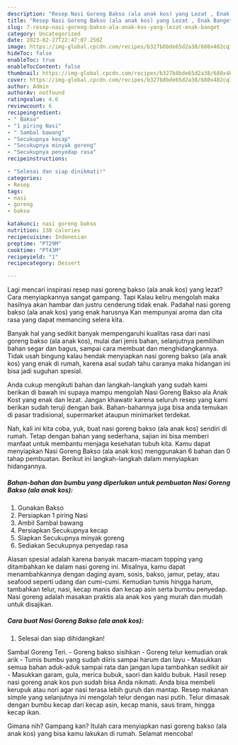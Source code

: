 ```yaml
---
description: "Resep Nasi Goreng Bakso (ala anak kos) yang Lezat , Enak Banget"
title: "Resep Nasi Goreng Bakso (ala anak kos) yang Lezat , Enak Banget"
slug: 7-resep-nasi-goreng-bakso-ala-anak-kos-yang-lezat-enak-banget
category: Uncategorized
date: 2023-02-27T22:47:07.250Z
image: https://img-global.cpcdn.com/recipes/b327b8bde65d2a38/680x482cq70/nasi-goreng-bakso-ala-anak-kos-foto-resep-utama.jpg
hideToc: false
enableToc: true
enableTocContent: false
thumbnail: https://img-global.cpcdn.com/recipes/b327b8bde65d2a38/680x482cq70/nasi-goreng-bakso-ala-anak-kos-foto-resep-utama.jpg
cover: https://img-global.cpcdn.com/recipes/b327b8bde65d2a38/680x482cq70/nasi-goreng-bakso-ala-anak-kos-foto-resep-utama.jpg
author: Admin
authorAv: notfound
ratingvalue: 4.6
reviewcount: 6
recipeingredient:
- " Bakso"
- "1 piring Nasi"
- " Sambal bawang"
- "Secukupnya kecap"
- "Secukupnya minyak goreng"
- "Secukupnya penyedap rasa"
recipeinstructions:

- "Selesai dan siap dinikmati!"
categories:
- Resep
tags:
- nasi
- goreng
- bakso

katakunci: nasi goreng bakso 
nutrition: 138 calories
recipecuisine: Indonesian
preptime: "PT29M"
cooktime: "PT43M"
recipeyield: "1"
recipecategory: Dessert

---
```



Lagi mencari inspirasi resep nasi goreng bakso (ala anak kos) yang lezat? Cara menyiapkannya sangat gampang. Tapi Kalau keliru mengolah maka hasilnya akan hambar dan justru cenderung tidak enak. Padahal nasi goreng bakso (ala anak kos) yang enak harusnya Kan mempunyai aroma dan cita rasa yang dapat memancing selera kita.


Banyak hal yang sedikit banyak mempengaruhi kualitas rasa dari nasi goreng bakso (ala anak kos), mulai dari jenis bahan, selanjutnya pemilihan bahan segar dan bagus, sampai cara membuat dan menghidangkannya. Tidak usah bingung kalau hendak menyiapkan nasi goreng bakso (ala anak kos) yang enak di rumah, karena asal sudah tahu caranya maka hidangan ini bisa jadi suguhan spesial.

Anda cukup mengikuti bahan dan langkah-langkah yang sudah kami berikan di bawah ini supaya mampu mengolah Nasi Goreng Bakso ala Anak Kost yang enak dan lezat. Jangan khawatir karena seluruh resep yang kami berikan sudah teruji dengan baik. Bahan-bahannya juga bisa anda temukan di pasar tradisional, supermarket ataupun minimarket terdekat.


Nah, kali ini kita coba, yuk, buat nasi goreng bakso (ala anak kos) sendiri di rumah. Tetap dengan bahan yang sederhana, sajian ini bisa memberi manfaat untuk membantu menjaga kesehatan tubuh kita. Kamu dapat menyiapkan Nasi Goreng Bakso (ala anak kos) menggunakan 6 bahan dan 0 tahap pembuatan. Berikut ini langkah-langkah dalam menyiapkan hidangannya.

<!--inarticleads1-->

##### Bahan-bahan dan bumbu yang diperlukan untuk pembuatan Nasi Goreng Bakso (ala anak kos):

1. Gunakan  Bakso
1. Persiapkan 1 piring Nasi
1. Ambil  Sambal bawang
1. Persiapkan Secukupnya kecap
1. Siapkan Secukupnya minyak goreng
1. Sediakan Secukupnya penyedap rasa


Alasan spesial adalah karena banyak macam-macam topping yang ditambahkan ke dalam nasi goreng ini. Misalnya, kamu dapat menambahkannya dengan daging ayam, sosis, bakso, jamur, petay, atau seafood seperti udang dan cumi-cumi. Kemudian tumis hingga harum, tambahkan telur, nasi, kecap manis dan kecap asin serta bumbu penyedap. Nasi goreng adalah masakan praktis ala anak kos yang murah dan mudah untuk disajikan. 

<!--inarticleads2-->

##### Cara buat Nasi Goreng Bakso (ala anak kos):


1. Selesai dan siap dihidangkan!

Sambal Goreng Teri. - Goreng bakso sisihkan - Goreng telur kemudian orak arik - Tumis bumbu yang sudah diiris sampai harum dan layu - Masukkan semua bahan aduk-aduk sampai rata dan jangan lupa tambahkan sedikit air - Masukkan garam, gula, merica bubuk, saori dan kaldu bubuk. Hasil resep nasi goreng anak kos pun sudah bisa Anda nikmati. Anda bisa membeli kerupuk atau nori agar nasi terasa lebih guruh dan mantap. Resep makanan simple yang selanjutnya ini mengolah telur dengan nasi putih. Telur dimasak dengan bumbu kecap dari kecap asin, kecap manis, saus tiram, hingga kecap ikan. 

Gimana nih? Gampang kan? Itulah cara menyiapkan nasi goreng bakso (ala anak kos) yang bisa kamu lakukan di rumah. Selamat mencoba!
